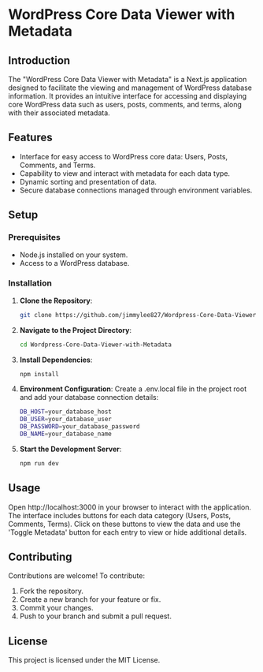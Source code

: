 # WordPress Core Data Viewer with Metadata

## Introduction
The "WordPress Core Data Viewer with Metadata" is a Next.js application designed to facilitate the viewing and management of WordPress database information. It provides an intuitive interface for accessing and displaying core WordPress data such as users, posts, comments, and terms, along with their associated metadata.

## Features
- Interface for easy access to WordPress core data: Users, Posts, Comments, and Terms.
- Capability to view and interact with metadata for each data type.
- Dynamic sorting and presentation of data.
- Secure database connections managed through environment variables.

## Setup

### Prerequisites
- Node.js installed on your system.
- Access to a WordPress database.

### Installation
1. **Clone the Repository**:
   ```bash
   git clone https://github.com/jimmylee827/Wordpress-Core-Data-Viewer-with-Metadata.git
   ```
2. **Navigate to the Project Directory**:
   ```bash
   cd Wordpress-Core-Data-Viewer-with-Metadata
   ```
3. **Install Dependencies**:
   ```bash
   npm install
   ```
4. **Environment Configuration**:
   Create a .env.local file in the project root and add your database connection details:
   ```bash
   DB_HOST=your_database_host
   DB_USER=your_database_user
   DB_PASSWORD=your_database_password
   DB_NAME=your_database_name
   ```
5. **Start the Development Server**:
   ```bash
   npm run dev
   ```

## Usage
Open http://localhost:3000 in your browser to interact with the application. The interface includes buttons for each data category (Users, Posts, Comments, Terms). Click on these buttons to view the data and use the 'Toggle Metadata' button for each entry to view or hide additional details.

## Contributing
Contributions are welcome! To contribute:
1. Fork the repository.
2. Create a new branch for your feature or fix.
3. Commit your changes.
4. Push to your branch and submit a pull request.

## License
This project is licensed under the MIT License.
